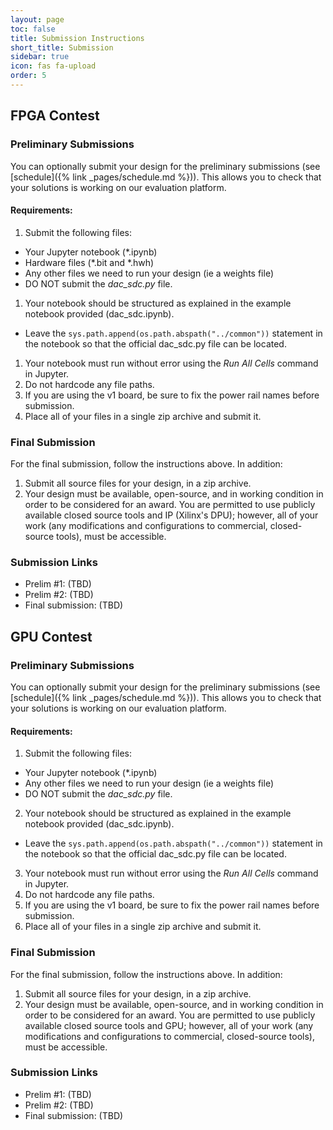 ```yaml
---
layout: page
toc: false
title: Submission Instructions
short_title: Submission
sidebar: true
icon: fas fa-upload
order: 5
---
```


## FPGA Contest

### Preliminary Submissions
You can optionally submit your design for the preliminary submissions (see [schedule]({% link _pages/schedule.md %})). This allows you to check that your solutions is working on our evaluation platform. 

#### Requirements:

1. Submit the following files:
  * Your Jupyter notebook (*.ipynb)
  * Hardware files (*.bit and *.hwh)
  * Any other files we need to run your design (ie a weights file)
  * DO NOT submit the *dac_sdc.py* file.  

1. Your notebook should be structured as explained in the example notebook provided (dac_sdc.ipynb).
  * Leave the `sys.path.append(os.path.abspath("../common"))` statement in the notebook so that the official dac_sdc.py file can be located.
1. Your notebook must run without error using the *Run All Cells* command in Jupyter.
1. Do not hardcode any file paths. 
1. If you are using the v1 board, be sure to fix the power rail names before submission. 
1. Place all of your files in a single zip archive and submit it.

### Final Submission
For the final submission, follow the instructions above. In addition:

1. Submit all source files for your design, in a zip archive.
1. Your design must be available, open-source, and in working condition in order to be considered for an award. You are permitted to use publicly available closed source tools and IP (Xilinx's DPU); however, all of your work (any modifications and configurations to commercial, closed-source tools), must be accessible.

### Submission Links
* Prelim #1: (TBD)
* Prelim #2: (TBD)
* Final submission: (TBD)

## GPU Contest

### Preliminary Submissions
You can optionally submit your design for the preliminary submissions (see [schedule]({% link _pages/schedule.md %})). This allows you to check that your solutions is working on our evaluation platform. 

#### Requirements:

1. Submit the following files:
  * Your Jupyter notebook (*.ipynb)
  * Any other files we need to run your design (ie a weights file)
  * DO NOT submit the *dac_sdc.py* file.  

2. Your notebook should be structured as explained in the example notebook provided (dac_sdc.ipynb).
  * Leave the `sys.path.append(os.path.abspath("../common"))` statement in the notebook so that the official dac_sdc.py file can be located.
3. Your notebook must run without error using the *Run All Cells* command in Jupyter.
4. Do not hardcode any file paths. 
5. If you are using the v1 board, be sure to fix the power rail names before submission. 
6. Place all of your files in a single zip archive and submit it.

### Final Submission
For the final submission, follow the instructions above. In addition:

1. Submit all source files for your design, in a zip archive.
1. Your design must be available, open-source, and in working condition in order to be considered for an award. You are permitted to use publicly available closed source tools and GPU; however, all of your work (any modifications and configurations to commercial, closed-source tools), must be accessible.

### Submission Links
* Prelim #1: (TBD)
* Prelim #2: (TBD)
* Final submission: (TBD)
